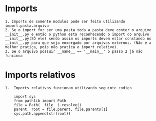 # Imports
	1. Imports de somente modulos pode ser feito utilizando import.pasta.arquivo
	2. Se o import for ser uma pasta toda a pasta deve conter o arquivo __init__.py e então o python esta reconhecendo o import do arquivo __init__.py(SÓ ele) sendo assim os imports devem estar constando no __init__.py para que seja enxergado por arquivos externos. (Não é a melhor pratica, pois não pratica o import relativo).
	3. Se o arquivo possuir __name__ == '__main__' o passo 2 já não funciona 

# Imports relativos

	1. 	Imports relativos funcionam utilizando seguinte codigo 
	
		import sys
		from pathlib import Path
		file = Path(__file__).resolve()
		parent, root = file.parent, file.parents[1]
		sys.path.append(str(root))

